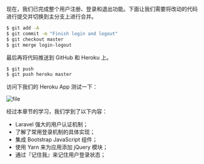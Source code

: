 现在，我们已完成整个用户注册、登录和退出功能。下面让我们需要将改动的代码进行提交并切换到主分支上进行合并。

```bash
$ git add -A
$ git commit -m "Finish login and logout"
$ git checkout master
$ git merge login-logout
```

最后再将代码推送到 GitHub 和 Heroku 上。

```bash
$ git push
$ git push heroku master
```

访问下我们的 Heroku App 测试一下：

![file](https://fsdhubcdn.phphub.org/uploads/images/201708/02/1/CnJsopsPAS.png)


经过本章节的学习，我们学到了以下内容：

* Laravel 强大的用户认证机制；
* 了解了常用登录机制的具体实现；
* 集成 Bootstrap JavaScript 组件；
* 使用 Yarn 来为应用添加 jQuery 模块；
* 通过『记住我』来记住用户登录状态；

